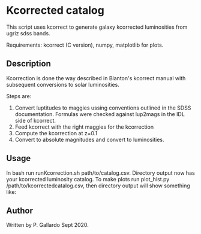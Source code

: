 # Kcorrected catalog

This script uses kcorrect to generate galaxy kcorrected luminosities
from ugriz sdss bands.

Requirements: kcorrect (C version), numpy, matplotlib for plots.

## Description

Kcorrection is done the way described in Blanton's kcorrect manual with
subsequent conversions to solar luminosities.

Steps are:
1. Convert luptitudes to maggies ussing conventions outlined in the
	   SDSS documentation. Formulas were checked against lup2mags in the
	   IDL side of kcorrect.
2. Feed kcorrect with the right maggies for the kcorrection
3. Compute the kcorrection at z=0.1
4. Convert to absolute magnitudes and convert to luminosities.

## Usage
In bash run runKcorrection.sh path/to/catalog.csv. Directory output now has your kcorrected luminosity catalog. To make plots run plot_hist.py /path/to/kcorrectedcatalog.csv, then directory output will show something like:



## Author
Written by P. Gallardo Sept 2020.

